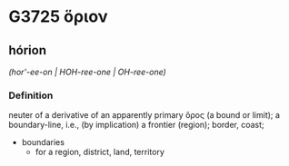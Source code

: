 # G3725 ὅριον

## hórion

_(hor'-ee-on | HOH-ree-one | OH-ree-one)_

### Definition

neuter of a derivative of an apparently primary ὅρος (a bound or limit); a boundary-line, i.e., (by implication) a frontier (region); border, coast; 

- boundaries
  - for a region, district, land, territory
